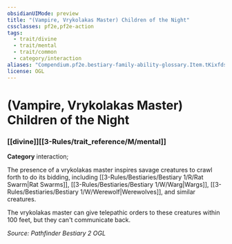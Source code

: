 ```yaml
---
obsidianUIMode: preview
title: "(Vampire, Vrykolakas Master) Children of the Night"
cssclasses: pf2e,pf2e-action
tags:
  - trait/divine
  - trait/mental
  - trait/common
  - category/interaction
aliases: "Compendium.pf2e.bestiary-family-ability-glossary.Item.tKixfds07IRH2nnh"
license: OGL
---
```

# (Vampire, Vrykolakas Master) Children of the Night

### [[divine]][[3-Rules/trait_reference/M/mental]]

**Category** interaction; 




The presence of a vrykolakas master inspires savage creatures to crawl forth to do its bidding, including [[3-Rules/Bestiaries/Bestiary 1/R/Rat Swarm|Rat Swarms]], [[3-Rules/Bestiaries/Bestiary 1/W/Warg|Wargs]], [[3-Rules/Bestiaries/Bestiary 1/W/Werewolf|Werewolves]], and similar creatures.

The vrykolakas master can give telepathic orders to these creatures within 100 feet, but they can't communicate back.

*Source: Pathfinder Bestiary 2*
*OGL*